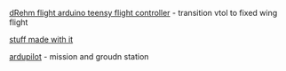 [dRehm flight arduino teensy flight controller](https://github.com/nickrehm/dRehmFlight) - transition vtol to fixed wing flight

[stuff made with it](https://www.youtube.com/@NicholasRehm)



[ardupilot](https://ardupilot.org) - mission and groudn station